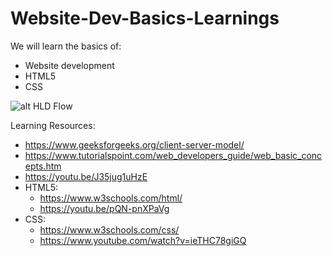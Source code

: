 # Website-Dev-Basics-Learnings

We will learn the basics of:
- Website development
- HTML5
- CSS

![alt HLD Flow](https://i.pinimg.com/564x/08/0a/f8/080af88a8ae50250f0fa247b1c3a012a.jpg)

Learning Resources:
- https://www.geeksforgeeks.org/client-server-model/
- https://www.tutorialspoint.com/web_developers_guide/web_basic_concepts.htm
- https://youtu.be/J35jug1uHzE
- HTML5:
  - https://www.w3schools.com/html/
  - https://youtu.be/pQN-pnXPaVg
- CSS:
  - https://www.w3schools.com/css/
  - https://www.youtube.com/watch?v=ieTHC78giGQ

